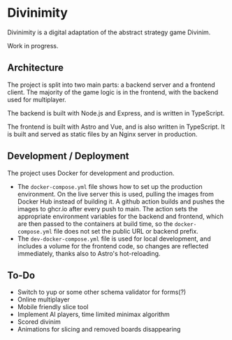 # Divinimity

Divinimity is a digital adaptation of the abstract strategy game Divinim.

Work in progress.

## Architecture

The project is split into two main parts: a backend server and a frontend
client. The majority of the game logic is in the frontend, with the backend
used for multiplayer.

The backend is built with Node.js and Express, and is written in TypeScript.

The frontend is built with Astro and Vue, and is also written in TypeScript. It
is built and served as static files by an Nginx server in production.

## Development / Deployment

The project uses Docker for development and production.

- The `docker-compose.yml` file shows how to set up the production environment.
  On the live server this is used, pulling the images from Docker Hub instead of
  building it. A github action builds and pushes the images to ghcr.io after
  every push to main. The action sets the appropriate environment variables
  for the backend and frontend, which are then passed to the containers at build
  time, so the `docker-compose.yml` file does not set the public URL or backend
  prefix.
- The `dev-docker-compose.yml` file is used for local development, and includes
  a volume for the frontend code, so changes are reflected immediately, thanks
  also to Astro's hot-reloading.

## To-Do

- Switch to yup or some other schema validator for forms(?)
- Online multiplayer
- Mobile friendly slice tool
- Implement AI players, time limited minimax algorithm
- Scored divinim
- Animations for slicing and removed boards disappearing
